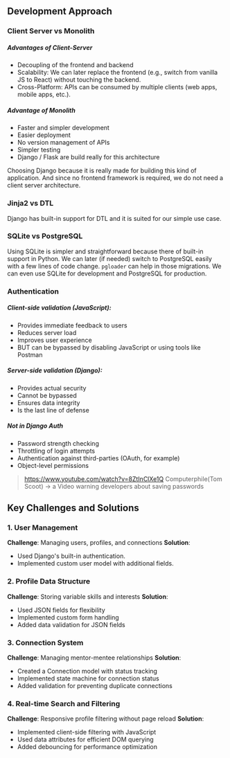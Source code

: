 ## Development Approach

### Client Server vs Monolith
##### **Advantages of Client-Server**
- Decoupling of  the frontend and backend
- Scalability: We can later replace the frontend (e.g., switch from vanilla JS to React) without touching the backend.
- Cross-Platform: APIs can be consumed by multiple clients (web apps, mobile apps, etc.).
##### **Advantage of Monolith**
- Faster and simpler development
- Easier deployment
- No version management of APIs
- Simpler testing
- Django / Flask are build really for this architecture

Choosing Django because it is really made for building this kind of application. And since no frontend framework is required, we do not need a client server architecture.

### Jinja2 vs DTL
Django has built-in support for DTL and it is suited for our simple use case.

### SQLite vs PostgreSQL
Using SQLite is simpler and straightforward because there of built-in support in Python. We can later (if needed) switch to PostgreSQL easily with a few lines of code change. `pgloader` can help in those migrations. We can even use SQLite for development and PostgreSQL for production.

### Authentication

##### Client-side validation (JavaScript):
- Provides immediate feedback to users
- Reduces server load
- Improves user experience
- BUT can be bypassed by disabling JavaScript or using tools like Postman
##### Server-side validation (Django):
- Provides actual security
- Cannot be bypassed
- Ensures data integrity
- Is the last line of defense

##### Not in Django Auth
- Password strength checking
- Throttling of login attempts
- Authentication against third-parties (OAuth, for example)
- Object-level permissions

> https://www.youtube.com/watch?v=8ZtInClXe1Q
> Computerphile(Tom Scoot) -> a Video warning developers about saving passwords

## Key Challenges and Solutions

### 1. User Management
**Challenge**: Managing users, profiles, and connections
**Solution**:
- Used Django's built-in authentication.
- Implemented custom user model with additional fields.

### 2. Profile Data Structure
**Challenge**: Storing variable skills and interests
**Solution**:
- Used JSON fields for flexibility
- Implemented custom form handling
- Added data validation for JSON fields

### 3. Connection System
**Challenge**: Managing mentor-mentee relationships
**Solution**:
- Created a Connection model with status tracking
- Implemented state machine for connection status
- Added validation for preventing duplicate connections

### 4. Real-time Search and Filtering
**Challenge**: Responsive profile filtering without page reload
**Solution**:
- Implemented client-side filtering with JavaScript
- Used data attributes for efficient DOM querying
- Added debouncing for performance optimization